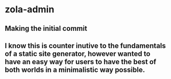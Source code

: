 # zola-admin

## Making the initial commit

## I know this is counter inutive to the fundamentals of a static site generator, however wanted to have an easy way for users to have the best of both worlds in a minimalistic way possible.
